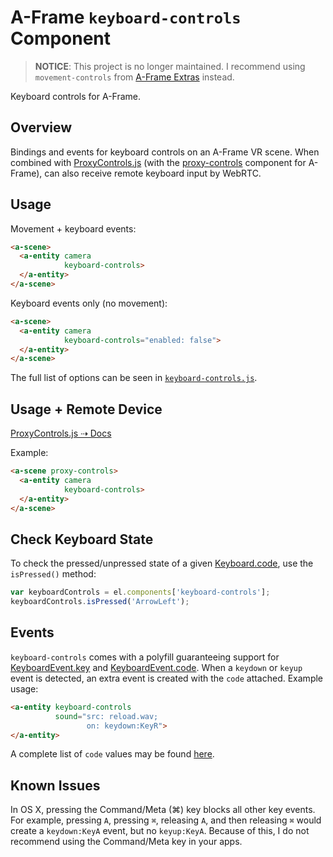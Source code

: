 # A-Frame `keyboard-controls` Component

> **NOTICE**: This project is no longer maintained. I recommend using `movement-controls` from [A-Frame Extras](https://github.com/donmccurdy/aframe-extras) instead.

Keyboard controls for A-Frame.

## Overview

Bindings and events for keyboard controls on an A-Frame VR scene. When combined with [ProxyControls.js](https://proxy-controls.donmccurdy.com) (with the [proxy-controls](https://github.com/donmccurdy/aframe-proxy-controls) component for A-Frame), can also receive remote keyboard input by WebRTC.

## Usage

Movement + keyboard events:

```html
<a-scene>
  <a-entity camera
            keyboard-controls>
  </a-entity>
</a-scene>
```

Keyboard events only (no movement):

```html
<a-scene>
  <a-entity camera
            keyboard-controls="enabled: false">
  </a-entity>
</a-scene>
```

The full list of options can be seen in
[`keyboard-controls.js`](keyboard-controls.js).

## Usage + Remote Device

[ProxyControls.js ⇢ Docs](http://localhost:3000/#/docs#remote-device)

Example:

```html
<a-scene proxy-controls>
  <a-entity camera
            keyboard-controls>
  </a-entity>
</a-scene>
```

## Check Keyboard State

To check the pressed/unpressed state of a given [Keyboard.code](https://w3c.github.io/uievents-code/#code-value-tables), use the `isPressed()` method:

```javascript
var keyboardControls = el.components['keyboard-controls'];
keyboardControls.isPressed('ArrowLeft');
```

## Events

`keyboard-controls` comes with a polyfill guaranteeing support for [KeyboardEvent.key](https://www.w3.org/TR/DOM-Level-3-Events-key/) and [KeyboardEvent.code](https://w3c.github.io/uievents-code/). When a `keydown` or `keyup` event is detected, an extra event is created with the `code` attached. Example usage:

```html
<a-entity keyboard-controls
          sound="src: reload.wav;
                 on: keydown:KeyR">
</a-entity>
```

A complete list of `code` values may be found [here](https://w3c.github.io/uievents-code/#code-value-tables).

## Known Issues

In OS X, pressing the Command/Meta (⌘) key blocks all other key events. For example, pressing `A`, pressing `⌘`, releasing `A`, and then releasing `⌘` would create a `keydown:KeyA` event, but no `keyup:KeyA`. Because of this, I do not recommend using the Command/Meta key in your apps.
